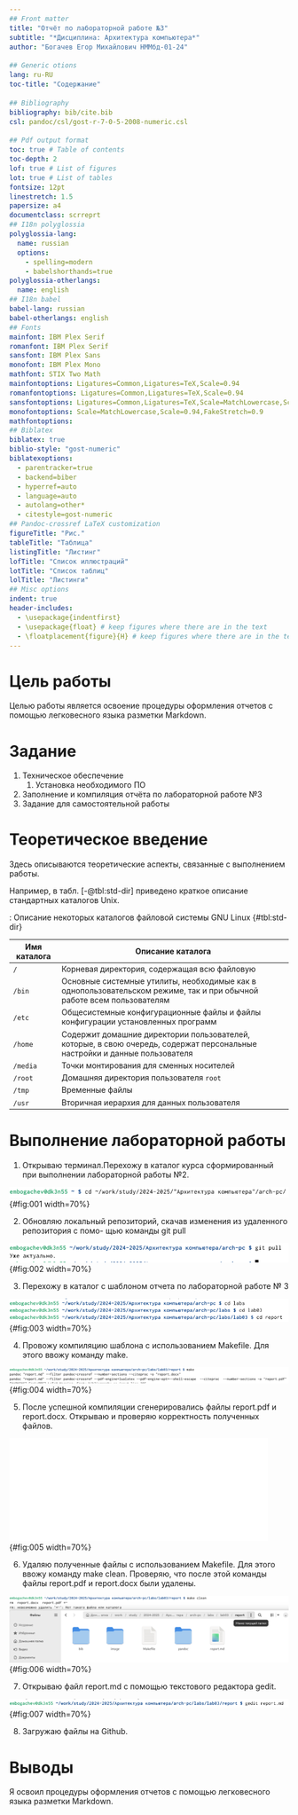 ```yaml
---
## Front matter
title: "Отчёт по лабораторной работе №3"
subtitle: "*Дисциплина: Архитектура компьютера*"
author: "Богачев Егор Михайлович НММбд-01-24"

## Generic otions
lang: ru-RU
toc-title: "Содержание"

## Bibliography
bibliography: bib/cite.bib
csl: pandoc/csl/gost-r-7-0-5-2008-numeric.csl

## Pdf output format
toc: true # Table of contents
toc-depth: 2
lof: true # List of figures
lot: true # List of tables
fontsize: 12pt
linestretch: 1.5
papersize: a4
documentclass: scrreprt
## I18n polyglossia
polyglossia-lang:
  name: russian
  options:
	- spelling=modern
	- babelshorthands=true
polyglossia-otherlangs:
  name: english
## I18n babel
babel-lang: russian
babel-otherlangs: english
## Fonts
mainfont: IBM Plex Serif
romanfont: IBM Plex Serif
sansfont: IBM Plex Sans
monofont: IBM Plex Mono
mathfont: STIX Two Math
mainfontoptions: Ligatures=Common,Ligatures=TeX,Scale=0.94
romanfontoptions: Ligatures=Common,Ligatures=TeX,Scale=0.94
sansfontoptions: Ligatures=Common,Ligatures=TeX,Scale=MatchLowercase,Scale=0.94
monofontoptions: Scale=MatchLowercase,Scale=0.94,FakeStretch=0.9
mathfontoptions:
## Biblatex
biblatex: true
biblio-style: "gost-numeric"
biblatexoptions:
  - parentracker=true
  - backend=biber
  - hyperref=auto
  - language=auto
  - autolang=other*
  - citestyle=gost-numeric
## Pandoc-crossref LaTeX customization
figureTitle: "Рис."
tableTitle: "Таблица"
listingTitle: "Листинг"
lofTitle: "Список иллюстраций"
lotTitle: "Список таблиц"
lolTitle: "Листинги"
## Misc options
indent: true
header-includes:
  - \usepackage{indentfirst}
  - \usepackage{float} # keep figures where there are in the text
  - \floatplacement{figure}{H} # keep figures where there are in the text
---
```


# Цель работы

Целью работы является освоение процедуры оформления отчетов с помощью легковесного
языка разметки Markdown.

# Задание

1) Техническое обеспечение
	1) Установка необходимого ПО
2) Заполнение и компиляция отчёта по лабораторной работе №3
3) Задание для самостоятельной работы

# Теоретическое введение

Здесь описываются теоретические аспекты, связанные с выполнением работы.

Например, в табл. [-@tbl:std-dir] приведено краткое описание стандартных каталогов Unix.

: Описание некоторых каталогов файловой системы GNU Linux {#tbl:std-dir}

| Имя каталога | Описание каталога                                                                                                          |
|--------------|----------------------------------------------------------------------------------------------------------------------------|
| `/`          | Корневая директория, содержащая всю файловую                                                                               |
| `/bin `      | Основные системные утилиты, необходимые как в однопользовательском режиме, так и при обычной работе всем пользователям     |
| `/etc`       | Общесистемные конфигурационные файлы и файлы конфигурации установленных программ                                           |
| `/home`      | Содержит домашние директории пользователей, которые, в свою очередь, содержат персональные настройки и данные пользователя |
| `/media`     | Точки монтирования для сменных носителей                                                                                   |
| `/root`      | Домашняя директория пользователя  `root`                                                                                   |
| `/tmp`       | Временные файлы                                                                                                            |
| `/usr`       | Вторичная иерархия для данных пользователя                                                                                 |



# Выполнение лабораторной работы

1. Открываю терминал.Перехожу в каталог курса сформированный при выполнении лабораторной работы
№2. 

![переход в каталог](image/переход_в_каталог.png){#fig:001 width=70%}

2. Обновляю локальный репозиторий, скачав изменения из удаленного репозитория с помо-
щью команды git pull 

![git pull](image/git_pull.png){#fig:002 width=70%} 

3. Перехожу в каталог с шаблоном отчета по лабораторной работе № 3 

![переход](image/переход.png){#fig:003 width=70%} 

4. Провожу компиляцию шаблона с использованием Makefile. Для этого ввожу команду make. 

![make](image/make.png){#fig:004 width=70%} 

5. После успешной компиляции сгенерировались файлы report.pdf и report.docx.
Открываю и проверяю корректность полученных файлов.

![сгенерированные_файлы](image/сгенерированные_файлы.png){#fig:005 width=70%} 

6. Удаляю полученные файлы с использованием Makefile. Для этого ввожу команду make clean.
Проверяю, что после этой команды файлы report.pdf и report.docx были удалены. 

![make_clean](image/make_clean.png){#fig:006 width=70%} 

7. Открываю файл report.md c помощью текстового редактора gedit. 

![gedit](image/gedit.png){#fig:007 width=70%} 

8. Загружаю файлы на Github.
















# Выводы

Я освоил процедуры оформления отчетов с помощью легковесного
языка разметки Markdown.


